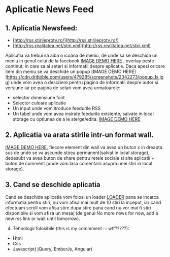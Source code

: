 # Aplicatie News Feed

 ## 1. Aplicatia Newsfeed:
 + [http://rss.stirileprotv.ro/](http://rss.stirileprotv.ro/)  
 + [http://rss.realitatea.net/stiri.xml](http://rss.realitatea.net/stiri.xml)

 Aplicatia va trebui sa aiba o icoana de meniu, de unde sa se deschida un meniu in genul celui de la facebook [IMAGE DEMO HERE](http://images.mobile-patterns.com/1366735342502-2013-04-16%2015.10.02.png) , overlay peste continut, in care sa ai setari si informatii despre aplicatie. Daca apesi oricare item din meniu se va deschide un popup [IMAGE DEMO HERE] (https://cdn.dribbble.com/users/479285/screenshots/2342273/popup_1x.jpg) unde vom avea o descriere pentru pagina de informatii despre autor si versiune iar pe pagina de setari vom avea urmatoarele:
 + selector dimensiune font
 + Selector culoare aplicatie
 + Un input unde vom itroduce feedurile RSS
 + Un tabel unde vom avea insirate feedurile existente, salvate in local storage cu optiunea de a le sterge/edita.
 [IMAGE DEMO HERE](https://www.phpflow.com/wp-content/uploads/2015/06/angular_complete.png)

 ## 2. Aplicatia va arata stirile intr-un format wall.
 [IMAGE DEMO HERE](https://i.stack.imgur.com/I28sp.png), fiecare element din wall va avea un buton x in dreapta sus de unde se va ascunde stirea permanent(salvat in local storage), dedesubt va avea buton de share pentru retele sociale si alte aplicatii + buton de comment (unde vom lasa comentarii asupra unei stiri in local storage).

 ## 3. Cand se deschide aplicatia
 Cand se deschide aplicatia vom folosi un loader [LOADER]( http://imgur.com/8YsAmq3 ) pana se incarca informatia pentru stiri, nu vom afisa mai mult de 10 stiri la inceput, iar cand efectuam scroll vom afisa stire dupa stire pana cand nu vor mai fi stiri disponibile si vom afisa un mesaj (de genul No more news for now, add a new rss link or wait until tomorrow).

 4. Tehnologii folosibile (this is my commment ::: wtf?????):
  + Html
  + Css
  + Javascript( jQuery, EmberJs, Angular)
